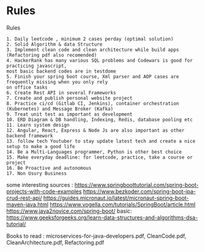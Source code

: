 # Rules
Rules


	1. Daily leetcode , minimum 2 cases perday (optimal solution)
	2. Solid Algorithm & data Structure
	3. Implement clean code and clean architecture while build apps (Refactoring pdf also recomended)
	4. HackerRank has many various SQL problems and Codewars is good for practicing javascript, 
 	most basic backend codes are in testdome
  	5. Finish your spring boot course, Xml parser and AOP cases are frequently missing when you only rely 
   	on office tasks
 	6. Create Rest API in several Frameworks  
	7. Create and publish personal website project
	8. Practice ci/cd (Gitlab CI, Jenkins), container orchestration (Kubernetes) and Message Broker (Kafka)
 	9. Treat unit test as important as development
	10. ERD Diagram & DB handling, Indexing, Redis, database pooling etc
	11. Learn system design
	12. Angular, React, Express & Node Js are also important as other backend framework
  	13. follow tech Youtuber to stay update latest tech and create a nice setup to make a good life
   	14. Be a Multi-Languages programmer, Python is other best choice
    15. Make everyday deadline: for leetcode, practice, take a course or project
    16. Be Proactive and autonomous
    17. Non Usury Business

    

some interesting sources :
https://www.springboottutorial.com/spring-boot-projects-with-code-examples
https://www.bezkoder.com/spring-boot-jpa-crud-rest-api/
https://guides.micronaut.io/latest/micronaut-spring-boot-maven-java.html
https://www.vogella.com/tutorials/SpringBoot/article.html
https://www.java2novice.com/spring-boot/
basic:
https://www.geeksforgeeks.org/learn-data-structures-and-algorithms-dsa-tutorial/


Books to read :
microservices-for-java-developers.pdf, CleanCode.pdf, CleanArchitecture.pdf, Refactoring.pdf
 









